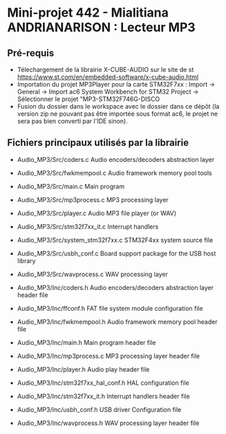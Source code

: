 # Mini-projet 442 - Mialitiana ANDRIANARISON : Lecteur MP3

## Pré-requis
- Télechargement de la librairie X-CUBE-AUDIO sur le site de st https://www.st.com/en/embedded-software/x-cube-audio.html
- Importation du projet MP3Player pour la carte STM32F7xx : Import -> General -> Import ac6 System Workbench for STM32 Project ->  Sélectionner le projet "MP3-STM32F746G-DISCO
- Fusion du dossier dans le workspace avec le dossier dans ce dépôt (la version zip ne pouvant pas être importée sous format ac6, le projet ne sera pas bien converti par l'IDE sinon).

## Fichiers principaux utilisés par la librairie 
  - Audio_MP3/Src/coders.c               Audio encoders/decoders abstraction layer
  - Audio_MP3/Src/fwkmempool.c           Audio framework memory pool tools
  - Audio_MP3/Src/main.c                 Main program
  - Audio_MP3/Src/mp3process.c           MP3 processing layer
  - Audio_MP3/Src/player.c               Audio MP3 file player (or WAV)
  - Audio_MP3/Src/stm32f7xx_it.c         Interrupt handlers
  - Audio_MP3/Src/system_stm32f7xx.c     STM32F4xx system source file
  - Audio_MP3/Src/usbh_conf.c            Board support package for the USB host library 	
  - Audio_MP3/Src/wavprocess.c           WAV processing layer
  - Audio_MP3/Inc/coders.h               Audio encoders/decoders abstraction layer header file
  - Audio_MP3/Inc/ffconf.h               FAT file system module configuration file  
  - Audio_MP3/Inc/fwkmempool.h           Audio framework memory pool header file  
  - Audio_MP3/Inc/main.h                 Main program header file
  - Audio_MP3/Inc/mp3process.c           MP3 processing layer header file  
  - Audio_MP3/Inc/player.h               Audio play header file  
  - Audio_MP3/Inc/stm32f7xx_hal_conf.h   HAL configuration file
  - Audio_MP3/Inc/stm32f7xx_it.h         Interrupt handlers header file
  - Audio_MP3/Inc/usbh_conf.h            USB driver Configuration file


  - Audio_MP3/Inc/wavprocess.h         WAV processing layer header file
